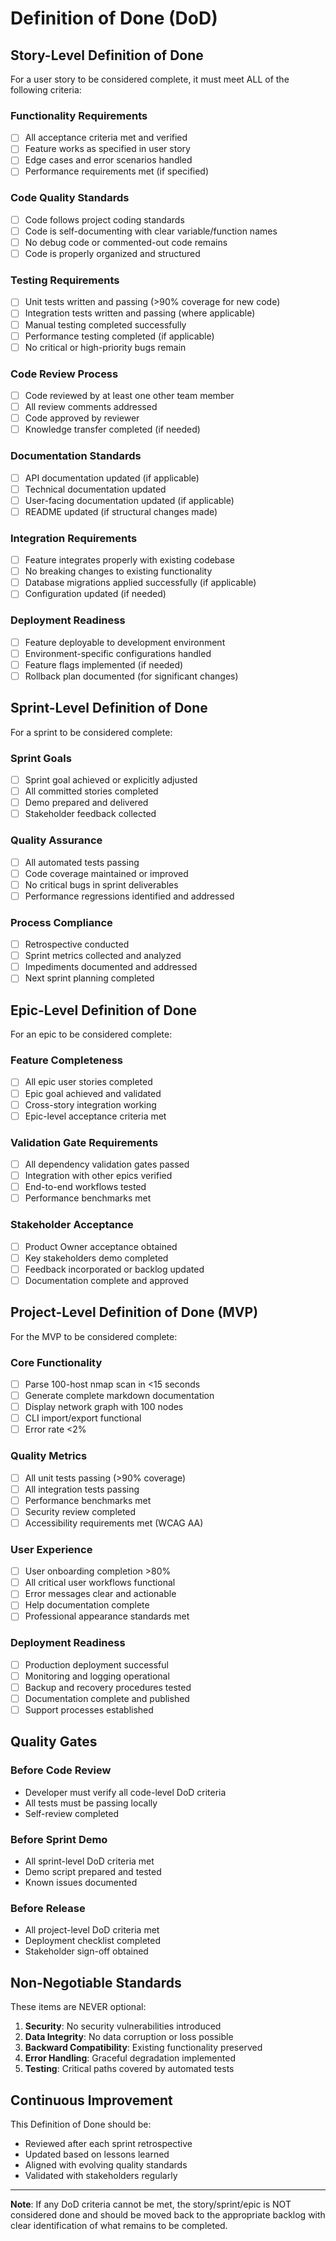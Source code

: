 # Definition of Done (DoD)

## Story-Level Definition of Done

For a user story to be considered complete, it must meet ALL of the following criteria:

### Functionality Requirements
- [ ] All acceptance criteria met and verified
- [ ] Feature works as specified in user story
- [ ] Edge cases and error scenarios handled
- [ ] Performance requirements met (if specified)

### Code Quality Standards
- [ ] Code follows project coding standards
- [ ] Code is self-documenting with clear variable/function names
- [ ] No debug code or commented-out code remains
- [ ] Code is properly organized and structured

### Testing Requirements
- [ ] Unit tests written and passing (>90% coverage for new code)
- [ ] Integration tests written and passing (where applicable)
- [ ] Manual testing completed successfully
- [ ] Performance testing completed (if applicable)
- [ ] No critical or high-priority bugs remain

### Code Review Process
- [ ] Code reviewed by at least one other team member
- [ ] All review comments addressed
- [ ] Code approved by reviewer
- [ ] Knowledge transfer completed (if needed)

### Documentation Standards
- [ ] API documentation updated (if applicable)
- [ ] Technical documentation updated
- [ ] User-facing documentation updated (if applicable)
- [ ] README updated (if structural changes made)

### Integration Requirements
- [ ] Feature integrates properly with existing codebase
- [ ] No breaking changes to existing functionality
- [ ] Database migrations applied successfully (if applicable)
- [ ] Configuration updated (if needed)

### Deployment Readiness
- [ ] Feature deployable to development environment
- [ ] Environment-specific configurations handled
- [ ] Feature flags implemented (if needed)
- [ ] Rollback plan documented (for significant changes)

## Sprint-Level Definition of Done

For a sprint to be considered complete:

### Sprint Goals
- [ ] Sprint goal achieved or explicitly adjusted
- [ ] All committed stories completed
- [ ] Demo prepared and delivered
- [ ] Stakeholder feedback collected

### Quality Assurance
- [ ] All automated tests passing
- [ ] Code coverage maintained or improved
- [ ] No critical bugs in sprint deliverables
- [ ] Performance regressions identified and addressed

### Process Compliance
- [ ] Retrospective conducted
- [ ] Sprint metrics collected and analyzed
- [ ] Impediments documented and addressed
- [ ] Next sprint planning completed

## Epic-Level Definition of Done

For an epic to be considered complete:

### Feature Completeness
- [ ] All epic user stories completed
- [ ] Epic goal achieved and validated
- [ ] Cross-story integration working
- [ ] Epic-level acceptance criteria met

### Validation Gate Requirements
- [ ] All dependency validation gates passed
- [ ] Integration with other epics verified
- [ ] End-to-end workflows tested
- [ ] Performance benchmarks met

### Stakeholder Acceptance
- [ ] Product Owner acceptance obtained
- [ ] Key stakeholders demo completed
- [ ] Feedback incorporated or backlog updated
- [ ] Documentation complete and approved

## Project-Level Definition of Done (MVP)

For the MVP to be considered complete:

### Core Functionality
- [ ] Parse 100-host nmap scan in <15 seconds
- [ ] Generate complete markdown documentation
- [ ] Display network graph with 100 nodes
- [ ] CLI import/export functional
- [ ] Error rate <2%

### Quality Metrics
- [ ] All unit tests passing (>90% coverage)
- [ ] All integration tests passing
- [ ] Performance benchmarks met
- [ ] Security review completed
- [ ] Accessibility requirements met (WCAG AA)

### User Experience
- [ ] User onboarding completion >80%
- [ ] All critical user workflows functional
- [ ] Error messages clear and actionable
- [ ] Help documentation complete
- [ ] Professional appearance standards met

### Deployment Readiness
- [ ] Production deployment successful
- [ ] Monitoring and logging operational
- [ ] Backup and recovery procedures tested
- [ ] Documentation complete and published
- [ ] Support processes established

## Quality Gates

### Before Code Review
- Developer must verify all code-level DoD criteria
- All tests must be passing locally
- Self-review completed

### Before Sprint Demo
- All sprint-level DoD criteria met
- Demo script prepared and tested
- Known issues documented

### Before Release
- All project-level DoD criteria met
- Deployment checklist completed
- Stakeholder sign-off obtained

## Non-Negotiable Standards

These items are NEVER optional:

1. **Security**: No security vulnerabilities introduced
2. **Data Integrity**: No data corruption or loss possible
3. **Backward Compatibility**: Existing functionality preserved
4. **Error Handling**: Graceful degradation implemented
5. **Testing**: Critical paths covered by automated tests

## Continuous Improvement

This Definition of Done should be:
- Reviewed after each sprint retrospective
- Updated based on lessons learned
- Aligned with evolving quality standards
- Validated with stakeholders regularly

---

**Note**: If any DoD criteria cannot be met, the story/sprint/epic is NOT considered done and should be moved back to the appropriate backlog with clear identification of what remains to be completed.